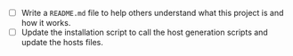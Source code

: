 - [ ] Write a `README.md` file to help others understand what this project is and how it works.
- [ ] Update the installation script to call the host generation scripts and update the hosts files.